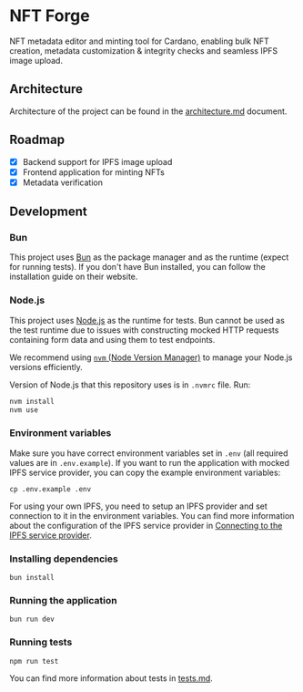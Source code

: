 # NFT Forge

NFT metadata editor and minting tool for Cardano, enabling bulk NFT creation, metadata customization & integrity checks and seamless IPFS image upload.

## Architecture

Architecture of the project can be found in the [architecture.md](./docs/architecture.md) document.

## Roadmap

- [x] Backend support for IPFS image upload
- [x] Frontend application for minting NFTs
- [x] Metadata verification

## Development

### Bun

This project uses [Bun](https://bun.sh/) as the package manager and as the runtime (expect for running tests). If you don't have Bun installed, you can follow the installation guide on their website.

### Node.js

This project uses [Node.js](https://nodejs.org/) as the runtime for tests. Bun cannot be used as the test runtime due to issues with constructing mocked HTTP requests containing form data and using them to test endpoints.

We recommend using [`nvm` (Node Version Manager)](https://github.com/nvm-sh/nvm) to manage your Node.js versions efficiently.

Version of Node.js that this repository uses is in `.nvmrc` file. Run:

```sh
nvm install
nvm use
```

### Environment variables

Make sure you have correct environment variables set in `.env` (all required values are in `.env.example`). If you want to run the application with mocked IPFS service provider, you can copy the example environment variables:

```
cp .env.example .env
```

For using your own IPFS, you need to setup an IPFS provider and set connection to it in the environment variables. You can find more information about the configuration of the IPFS service provider in [Connecting to the IPFS service provider](./docs/architecture.md#connecting-to-the-ipfs-service-provider).

### Installing dependencies

```
bun install
```

### Running the application

```
bun run dev
```

### Running tests

```
npm run test
```

You can find more information about tests in [tests.md](./docs/tests.md).
